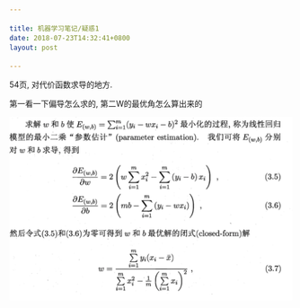```yaml
---

title: 机器学习笔记/疑惑1
date: 2018-07-23T14:32:41+0800
layout: post

---
```


54页, 对代价函数求导的地方. 

第一看一下偏导怎么求的, 第二W的最优角怎么算出来的

![cost-func](/images/cost-func.png)
